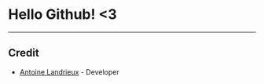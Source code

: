 
# Hello Github! <3

---

## Credit

- [Antoine Landrieux](https://github.com/AntoineLandrieux) - Developer
